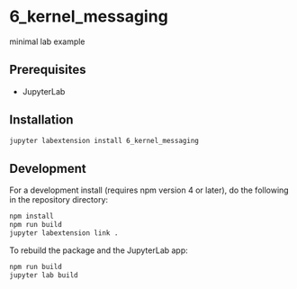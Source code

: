 # 6_kernel_messaging

minimal lab example


## Prerequisites

* JupyterLab

## Installation

```bash
jupyter labextension install 6_kernel_messaging
```

## Development

For a development install (requires npm version 4 or later), do the following in the repository directory:

```bash
npm install
npm run build
jupyter labextension link .
```

To rebuild the package and the JupyterLab app:

```bash
npm run build
jupyter lab build
```

